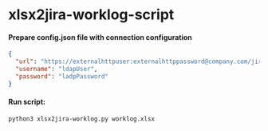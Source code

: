 # xlsx2jira-worklog-script

#### Prepare config.json file with connection configuration

```json
{
  "url": "https://externalhttpuser:externalhttppassword@company.com/jira/rest",
  "username": "ldapUser",
  "password": "ladpPassword"
}
```

#### Run script: 

```
python3 xlsx2jira-worklog.py worklog.xlsx
```